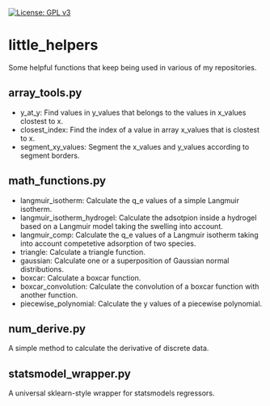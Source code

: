 [![License: GPL v3](https://img.shields.io/badge/License-GPLv3-blue.svg)](https://www.gnu.org/licenses/gpl-3.0)

# little_helpers
Some helpful functions that keep being used in various of my repositories.

## array_tools.py
* y_at_y: Find values in y_values that belongs to the values in x_values clostest to x.
* closest_index: Find the index of a value in array x_values that is clostest to x.
* segment_xy_values: Segment the x_values and y_values according to segment borders.

## math_functions.py
* langmuir_isotherm: Calculate the q_e values of a simple Langmuir isotherm.
* langmuir_isotherm_hydrogel: Calculate the adsotpion inside a hydrogel based on a Langmuir model taking the swelling into account.
* langmuir_comp: Calculate the q_e values of a Langmuir isotherm taking into account competetive adsorption of two species.
* triangle: Calculate a triangle function.
* gaussian: Calculate one or a superposition of Gaussian normal distributions.
* boxcar: Calculate a boxcar function.
* boxcar_convolution: Calculate the convolution of a boxcar function with another function.
* piecewise_polynomial: Calculate the y values of a piecewise polynomial.

## num_derive.py
A simple method to calculate the derivative of discrete data.

## statsmodel_wrapper.py
A universal sklearn-style wrapper for statsmodels regressors.
